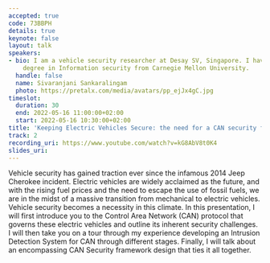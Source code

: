 ```yaml
---
accepted: true
code: 73BBPH
details: true
keynote: false
layout: talk
speakers:
- bio: I am a vehicle security researcher at Desay SV, Singapore. I have a master's
    degree in Information security from Carnegie Mellon University.
  handle: false
  name: Sivaranjani Sankaralingam
  photo: https://pretalx.com/media/avatars/pp_ejJx4gC.jpg
timeslot:
  duration: 30
  end: 2022-05-16 11:00:00+02:00
  start: 2022-05-16 10:30:00+02:00
title: 'Keeping Electric Vehicles Secure: the need for a CAN security framework'
track: 2
recording_uri: https://www.youtube.com/watch?v=kG8AbV8t0K4
slides_uri: 
---
```


Vehicle security has gained traction ever since the infamous 2014 Jeep Cherokee incident.
Electric vehicles are widely acclaimed as the future, and with the rising fuel prices and the need to escape the use of fossil fuels, we are in the midst of a massive transition from mechanical to electric vehicles.
Vehicle security becomes a necessity in this climate.
In this presentation, I will first introduce you to the Control Area Network (CAN)  protocol that governs these electric vehicles and outline its inherent security challenges.
I will then take you on a tour through my experience developing an Intrusion Detection System for CAN through different stages.
Finally, I will talk about an encompassing CAN Security framework design that ties it all together.